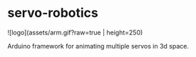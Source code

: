 # servo-robotics
![logo](assets/arm.gif?raw=true | height=250)

Arduino framework for animating multiple servos in 3d space.
